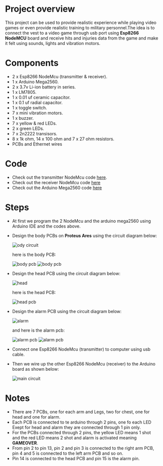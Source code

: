 # Project overview
This project can be used to provide realistic experience while playing video games or even provide realistic training to military personnel.The idea is to connect the vest to a video game through usb port using **Esp8266 NodeMCU** board and receive hits and injuries data from the game and make it felt using sounds, lights and vibration motors.

# Components
* 2 x Esp8266 NodeMcu (transmitter & receiver).
* 1 x Arduino Mega2560.
* 2 x 3.7v Li-ion battery in series.
* 1 x LM7805.
* 1 x 0.01 uf ceramic capacitor.
* 1 x 0.1 uf radial capacitor.
* 1 x toggle switch.
* 7 x mini vibration motors.
* 1 x buzzer.
* 7 x yellow & red LEDs.
* 2 x green LEDs.
* 7 x 2n2222 transisors.
* 8 x 1k ohm, 14 x 100 ohm and 7 x 27 ohm resistors.
* PCBs and Ethernet wires

# Code
* Check out the transmitter NodeMcu code [here](https://github.com/Eslam-Rizk/VR-military-training-body-vest-/blob/main/VR%20military%20training%20vest/master_transmitter/master_transmitter.ino).
* Check out the receiver NodeMcu code [here](https://github.com/Eslam-Rizk/VR-military-training-body-vest-/blob/main/VR%20military%20training%20vest/shooter1_receiver/shooter1_receiver.ino)
* Check out the Arduino Mega2560 code [here](https://github.com/Eslam-Rizk/VR-military-training-body-vest-/blob/main/VR%20military%20training%20vest/shooter1_code/shooter1_code.ino)

# Steps
* At first we program the 2 NodeMcu and the arduino mega2560 using Arduino IDE and the codes above.
* Design the body PCBs on **Proteus Ares** using the circuit diagram below:
  
  ![ody circuit](https://github.com/Eslam-Rizk/VR-military-training-body-vest-/blob/main/VR%20military%20training%20vest/body%20circuit.png)

  here is the body PCB:
  
  ![body pcb](https://github.com/Eslam-Rizk/VR-military-training-body-vest-/blob/main/VR%20military%20training%20vest/body%20pcb.png)
  ![body pcb](https://github.com/Eslam-Rizk/VR-military-training-body-vest-/blob/main/VR%20military%20training%20vest/pics/chest%20pcb.png)
  
* Design the head PCB using the circuit diagram below:
  
  ![head](https://github.com/Eslam-Rizk/VR-military-training-body-vest-/blob/main/VR%20military%20training%20vest/head%20circuit.png)

  here is the head PCB:
  
  ![head pcb](https://github.com/Eslam-Rizk/VR-military-training-body-vest-/blob/main/VR%20military%20training%20vest/head%20pcb.png)
  
* Design the alarm PCB using the circuit diagram below:
  
  ![alarm](https://github.com/Eslam-Rizk/VR-military-training-body-vest-/blob/main/VR%20military%20training%20vest/alarm%20circuit.png)

  and here is the alarm pcb:
  
  ![alarm pcb](https://github.com/Eslam-Rizk/VR-military-training-body-vest-/blob/main/VR%20military%20training%20vest/alarm%20pcb.png)
  ![alarm pcb](https://github.com/Eslam-Rizk/VR-military-training-body-vest-/blob/main/VR%20military%20training%20vest/pics/chest%20alarm.png)
  
* Connect one Esp8266 NodeMcu (transmitter) to computer using usb cable.
* Then we wire up the other Esp8266 NodeMcu (receiver) to the Arduino board as shown below:
  
  ![main circuit](https://github.com/Eslam-Rizk/VR-military-training-body-vest-/blob/main/VR%20military%20training%20vest/main%20circuit.png)

# Notes
* There are 7 PCBs, one for each arm and Legs, two for chest, one for head and one for alarm.
* Each PCB is connected to te arduino through 2 pins, one fo each LED Exept for head and alarm they are connected through 1 pin only.
* For the PCBs connected through 2 pins, the yellow LED means 1 shot and the red LED means 2 shot and alarm is activated meaning **GAMEOVER**.
* From pin 2 to pin 13, pin 2 and pin 3 is connected to the right arm PCB, pin 4 and 5 is connected to the left arm PCB and so on.
* Pin 14 is connected to the head PCB and pin 15 is the alarm pin. 
